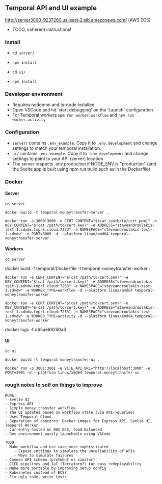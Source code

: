 ## Temporal API and UI example
http://server3000-9237260.us-east-2.elb.amazonaws.com/
(AWS ECS)

- TODO, coherent instructions!

### Install
- `cd server/`
- `npm install`

- `cd ui/`
- `npm install`

### Developer environment
- Requires nodemon and ts-node installed
- Open VSCode and hit 'start debugging' on the 'Launch' configuration
- For Temporal workers `npm run worker.workflow` and `npm run worker.activity`

### Configuration
- `server/` contains `.env_example`. Copy it to `.env.development` and change settings to match your temporal installation.
- `ui/` contains `.env_example`. Copy it to `.env.development` and change settings to point to your API (server) location
- The server respects .env.production if NODE_ENV is "production" (and the Svelte app is built using npm run build such as in the Dockerfile)

### Docker


#### Server

`cd server`

`docker build -t temporal-moneytransfer-server .`

`docker run -p 3000:3000 -e CERT_CONTENT="$(cat /path/to/cert.pem)" -e KEY_CONTENT="$(cat /path/to/cert.key)" -e ADDRESS="steveandroulakis-test-1.sdvdw.tmprl.cloud:7233" -e NAMESPACE="steveandroulakis-test-1.sdvdw" -e PORT=3000 -d --platform linux/amd64 temporal-moneytransfer-server`

#### Workers

`cd server`

docker build -f temporal/Dockerfile -t temporal-moneytransfer-worker .

`docker run -e CERT_CONTENT="$(cat /path/to/cert.pem)" -e KEY_CONTENT="$(cat /path/to/cert.key)" -e ADDRESS="steveandroulakis-test-1.sdvdw.tmprl.cloud:7233" -e NAMESPACE="steveandroulakis-test-1.sdvdw" -e WORKER_TYPE=workflow -d --platform linux/amd64 temporal-moneytransfer-worker`

`docker run -e CERT_CONTENT="$(cat /path/to/cert.pem)" -e KEY_CONTENT="$(cat /path/to/cert.key)" -e ADDRESS="steveandroulakis-test-1.sdvdw.tmprl.cloud:7233" -e NAMESPACE="steveandroulakis-test-1.sdvdw" -e WORKER_TYPE=activity -d --platform linux/amd64 temporal-moneytransfer-worker`


docker logs -f d65ae99260a3


#### UI

`cd ui`

`docker build -t temporal-moneytransfer-ui .`

`docker run -p 3001:3001 -e VITE_API_URL="http://localhost:3000" -e PORT=3001 -d --platform linux/amd64 temporal-moneytransfer-ui`



### rough notes to self on things to improve

```
DONE:
- Svelte UI
- Express API
- Simple money transfer workflow
- The UI updates based on workflow state (via API->queries)
- Uses Temporal Cloud
- Separation of concerns: Docker images for Express API, Svelte UI, Temporal Worker
- Currently hosted on AWS ECS, load balanced
- Dev environment easily launchable using VSCode

TODO:
- Make workflow and use case more sophisticated
	- Expose settings to simulate the unreliability of APIs
	- Ways to simulate failures
- Common API schema (protobuf or similar)
- CICD pipelines and IaC (Terraform?) for easy redeployability
- Make more portable by improving setup config
- Kubernetes instead of ECS?
- Fix ugly code, write tests
```
